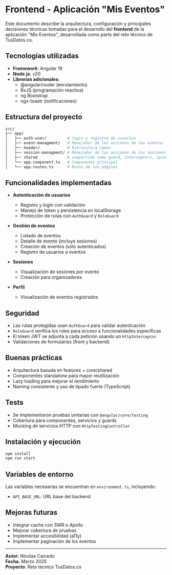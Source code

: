 # Frontend - Aplicación "Mis Eventos"

Este documento describe la arquitectura, configuración y principales decisiones técnicas tomadas para el desarrollo del **frontend** de la aplicación "Mis Eventos", desarrollada como parte del reto técnico de TusDatos.co.

## Tecnologías utilizadas

- **Framework**: Angular 19
- **Node.js**: v20
- **Librerías adicionales**:
  - @angular/router (enrutamiento)
  - RxJS (programación reactiva)
  - ng Bootstrap 
  - ngx-toastr (notificaciones)

## Estructura del proyecto

```bash
src/
├── app/
│   ├── auth-user/         # login y registro de usuarios
│   ├── event-managment/   # Manejador de las acciones de los eventos
│   ├── header/            # Estrucutura común
│   ├── session-managment/ # Manejador de las acciones de las sesiones y ponentes
│   ├── shared             # compartido como guard, interceptors, spinner etc..
│   └── app.component.ts   # Componente principal
│   └── app.routes.ts      # Rutas de las páginas
```

## Funcionalidades implementadas

- **Autenticación de usuarios**
  - Registro y login con validación
  - Manejo de token y persistencia en localStorage
  - Protección de rutas con `AuthGuard` y `RoleGuard`

- **Gestión de eventos**
  - Listado de eventos
  - Detalle de evento (incluye sesiones)
  - Creación de eventos (sólo autenticados)
  - Registro de usuarios a eventos 

- **Sesiones**
  - Visualización de sesiones por evento
  - Creación para organizadores

- **Perfil**
  - Visualización de eventos registrados



## Seguridad

- Las rutas protegidas usan `AuthGuard` para validar autenticación
- `RoleGuard` verifica los roles para acceso a funcionalidades específicas
- El token JWT se adjunta a cada petición usando un `HttpInterceptor`
- Validaciones de formularios (front y backend)

## Buenas prácticas

- Arquitectura basada en features + core/shared
- Componentes standalone para mayor reutilización
- Lazy loading para mejorar el rendimiento
- Naming consistente y uso de tipado fuerte (TypeScript)

## Tests

- Se implementaron pruebas unitarias con `@angular/core/testing`
- Cobertura para componentes, servicios y guards
- Mocking de servicios HTTP con `HttpTestingController`

## Instalación y ejecución

```bash
npm install
npm run start
```

## Variables de entorno

Las variables necesarias se encuentran en `environment.ts`, incluyendo:

- `API_BASE_URL`: URL base del backend

## Mejoras futuras

- Integrar cache con SWR o Apollo
- Mejorar cobertura de pruebas
- Implementar accesibilidad (a11y)
- Implementar paginación de los eventos

---

**Autor**: Nicolas Caicedo  
**Fecha**: Marzo 2025  
**Proyecto**: Reto técnico TusDatos.co